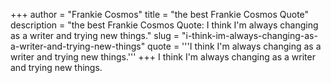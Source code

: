 +++
author = "Frankie Cosmos"
title = "the best Frankie Cosmos Quote"
description = "the best Frankie Cosmos Quote: I think I'm always changing as a writer and trying new things."
slug = "i-think-im-always-changing-as-a-writer-and-trying-new-things"
quote = '''I think I'm always changing as a writer and trying new things.'''
+++
I think I'm always changing as a writer and trying new things.
